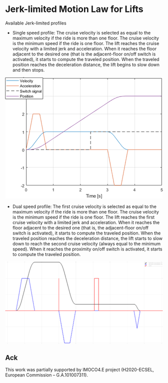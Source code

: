 # Jerk-limited Motion Law for Lifts

Available Jerk-limited profiles

- Single speed profile:
The cruise velocity is selected as equal to the maximum velocity if the ride is more than one floor. The cruise velocity is the minimum speed if the ride is one floor. The lift reaches the cruise velocity with a limited jerk and acceleration. When it reaches the floor adjacent to the desired one (that is the adjacent-floor on/off switch is activated), it starts to compute the traveled position. When the traveled position reaches the deceleration distance, the lift begins to slow down and then stops.

![single speed profile](https://github.com/industrial-control-group-unibs/IMOCO-Lift-Motion-Law/blob/main/docs/Motion%20law%20-%20Single%20speed.png)


- Dual speed profile:
The first cruise velocity is selected as equal to the maximum velocity if the ride is more than one floor. The cruise velocity is the minimum speed if the ride is one floor. The lift reaches the first cruise velocity with a limited jerk and acceleration. When it reaches the floor adjacent to the desired one (that is, the adjacent-floor on/off switch is activated), it starts to compute the traveled position. When the traveled position reaches the deceleration distance, the lift starts to slow down to reach the second cruise velocity (always equal to the minimum speed). When it reaches the proximity on/off switch is activated, it starts to compute the traveled position.

![dual speed profile](https://github.com/industrial-control-group-unibs/IMOCO-Lift-Motion-Law/blob/main/docs/Motion%20law%20-%20Dual%20speed.png)
## Ack

This work was partially supported by IMOCO4.E project (H2020-ECSEL, European Commission – G.A.101007311).
